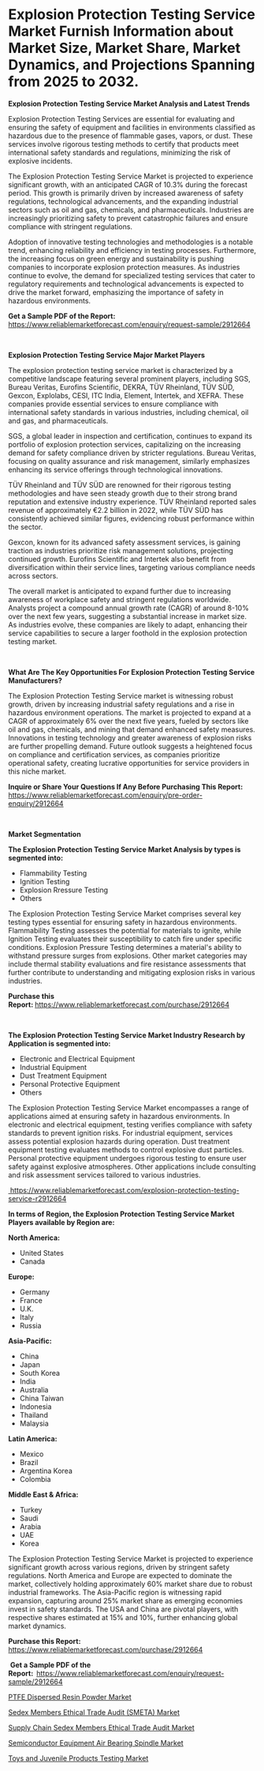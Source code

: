 <p><h1>Explosion Protection Testing Service Market Furnish Information about Market Size, Market Share, Market Dynamics, and Projections Spanning from 2025 to 2032.</h1></p><p><strong>Explosion Protection Testing Service Market Analysis and Latest Trends</strong></p>
<p><p>Explosion Protection Testing Services are essential for evaluating and ensuring the safety of equipment and facilities in environments classified as hazardous due to the presence of flammable gases, vapors, or dust. These services involve rigorous testing methods to certify that products meet international safety standards and regulations, minimizing the risk of explosive incidents.</p><p>The Explosion Protection Testing Service Market is projected to experience significant growth, with an anticipated CAGR of 10.3% during the forecast period. This growth is primarily driven by increased awareness of safety regulations, technological advancements, and the expanding industrial sectors such as oil and gas, chemicals, and pharmaceuticals. Industries are increasingly prioritizing safety to prevent catastrophic failures and ensure compliance with stringent regulations.</p><p>Adoption of innovative testing technologies and methodologies is a notable trend, enhancing reliability and efficiency in testing processes. Furthermore, the increasing focus on green energy and sustainability is pushing companies to incorporate explosion protection measures. As industries continue to evolve, the demand for specialized testing services that cater to regulatory requirements and technological advancements is expected to drive the market forward, emphasizing the importance of safety in hazardous environments.</p></p>
<p><strong>Get a Sample PDF of the Report:&nbsp;</strong> <a href="https://www.reliablemarketforecast.com/enquiry/request-sample/2912664?utm_campaign=2011&utm_medium=2&utm_source=Github&utm_content=ia&utm_term=12032025&utm_id=explosion-protection-testing-service">https://www.reliablemarketforecast.com/enquiry/request-sample/2912664</a></p>
<p>&nbsp;</p>
<p><strong>Explosion Protection Testing Service Major Market Players</strong></p>
<p><p>The explosion protection testing service market is characterized by a competitive landscape featuring several prominent players, including SGS, Bureau Veritas, Eurofins Scientific, DEKRA, TÜV Rheinland, TÜV SÜD, Gexcon, Explolabs, CESI, ITC India, Element, Intertek, and XEFRA. These companies provide essential services to ensure compliance with international safety standards in various industries, including chemical, oil and gas, and pharmaceuticals.</p><p>SGS, a global leader in inspection and certification, continues to expand its portfolio of explosion protection services, capitalizing on the increasing demand for safety compliance driven by stricter regulations. Bureau Veritas, focusing on quality assurance and risk management, similarly emphasizes enhancing its service offerings through technological innovations. </p><p>TÜV Rheinland and TÜV SÜD are renowned for their rigorous testing methodologies and have seen steady growth due to their strong brand reputation and extensive industry experience. TÜV Rheinland reported sales revenue of approximately €2.2 billion in 2022, while TÜV SÜD has consistently achieved similar figures, evidencing robust performance within the sector.</p><p>Gexcon, known for its advanced safety assessment services, is gaining traction as industries prioritize risk management solutions, projecting continued growth. Eurofins Scientific and Intertek also benefit from diversification within their service lines, targeting various compliance needs across sectors.</p><p>The overall market is anticipated to expand further due to increasing awareness of workplace safety and stringent regulations worldwide. Analysts project a compound annual growth rate (CAGR) of around 8-10% over the next few years, suggesting a substantial increase in market size. As industries evolve, these companies are likely to adapt, enhancing their service capabilities to secure a larger foothold in the explosion protection testing market.</p></p>
<p>&nbsp;</p>
<p><strong>What Are The Key Opportunities For Explosion Protection Testing Service Manufacturers?</strong></p>
<p><p>The Explosion Protection Testing Service market is witnessing robust growth, driven by increasing industrial safety regulations and a rise in hazardous environment operations. The market is projected to expand at a CAGR of approximately 6% over the next five years, fueled by sectors like oil and gas, chemicals, and mining that demand enhanced safety measures. Innovations in testing technology and greater awareness of explosion risks are further propelling demand. Future outlook suggests a heightened focus on compliance and certification services, as companies prioritize operational safety, creating lucrative opportunities for service providers in this niche market.</p></p>
<p><strong>Inquire or Share Your Questions If Any Before Purchasing This Report:</strong> <a href="https://www.reliablemarketforecast.com/enquiry/pre-order-enquiry/2912664?utm_campaign=2011&utm_medium=2&utm_source=Github&utm_content=ia&utm_term=12032025&utm_id=explosion-protection-testing-service">https://www.reliablemarketforecast.com/enquiry/pre-order-enquiry/2912664</a></p>
<p>&nbsp;</p>
<p><strong>Market Segmentation</strong></p>
<p><strong>The Explosion Protection Testing Service Market Analysis by types is segmented into:</strong></p>
<p><ul><li>Flammability Testing</li><li>Ignition Testing</li><li>Explosion Rressure Testing</li><li>Others</li></ul></p>
<p><p>The Explosion Protection Testing Service Market comprises several key testing types essential for ensuring safety in hazardous environments. Flammability Testing assesses the potential for materials to ignite, while Ignition Testing evaluates their susceptibility to catch fire under specific conditions. Explosion Pressure Testing determines a material's ability to withstand pressure surges from explosions. Other market categories may include thermal stability evaluations and fire resistance assessments that further contribute to understanding and mitigating explosion risks in various industries.</p></p>
<p><strong>Purchase this Report:&nbsp;</strong><a href="https://www.reliablemarketforecast.com/purchase/2912664?utm_campaign=2011&utm_medium=2&utm_source=Github&utm_content=ia&utm_term=12032025&utm_id=explosion-protection-testing-service">https://www.reliablemarketforecast.com/purchase/2912664</a></p>
<p>&nbsp;</p>
<p><strong>The Explosion Protection Testing Service Market Industry Research by Application is segmented into:</strong></p>
<p><ul><li>Electronic and Electrical Equipment</li><li>Industrial Equipment</li><li>Dust Treatment Equipment</li><li>Personal Protective Equipment</li><li>Others</li></ul></p>
<p><p>The Explosion Protection Testing Service Market encompasses a range of applications aimed at ensuring safety in hazardous environments. In electronic and electrical equipment, testing verifies compliance with safety standards to prevent ignition risks. For industrial equipment, services assess potential explosion hazards during operation. Dust treatment equipment testing evaluates methods to control explosive dust particles. Personal protective equipment undergoes rigorous testing to ensure user safety against explosive atmospheres. Other applications include consulting and risk assessment services tailored to various industries.</p></p>
<p><a href="https://www.reliablemarketforecast.com/explosion-protection-testing-service-r2912664?utm_campaign=2011&utm_medium=2&utm_source=Github&utm_content=ia&utm_term=12032025&utm_id=explosion-protection-testing-service">&nbsp;https://www.reliablemarketforecast.com/explosion-protection-testing-service-r2912664</a></p>
<p><strong>In terms of Region, the Explosion Protection Testing Service Market Players available by Region are:</strong></p>
<p>
    <p> <strong> North America: </strong>
        <ul>
            <li>United States</li>
            <li>Canada</li>
        </ul>
        </p> 
    <p> <strong> Europe: </strong>
        <ul>
            <li>Germany</li>
            <li>France</li>
            <li>U.K.</li>
            <li>Italy</li>
            <li>Russia</li>
        </ul>
        </p> 
    <p> <strong> Asia-Pacific: </strong>
        <ul>
            <li>China</li>
            <li>Japan</li>
            <li>South Korea</li>
            <li>India</li>
            <li>Australia</li>
            <li>China Taiwan</li>
            <li>Indonesia</li>
            <li>Thailand</li>
            <li>Malaysia</li>
        </ul>
        </p> 
    <p> <strong> Latin America: </strong>
        <ul>
            <li>Mexico</li>
            <li>Brazil</li>
            <li>Argentina Korea</li>
            <li>Colombia</li>
        </ul>
        </p> 
    <p> <strong> Middle East & Africa: </strong>
        <ul>
            <li>Turkey</li>
            <li>Saudi</li>
            <li>Arabia</li>
            <li>UAE</li>
            <li>Korea</li>
        </ul>
    </p>
    </p>
<p><p>The Explosion Protection Testing Service Market is projected to experience significant growth across various regions, driven by stringent safety regulations. North America and Europe are expected to dominate the market, collectively holding approximately 60% market share due to robust industrial frameworks. The Asia-Pacific region is witnessing rapid expansion, capturing around 25% market share as emerging economies invest in safety standards. The USA and China are pivotal players, with respective shares estimated at 15% and 10%, further enhancing global market dynamics.</p></p>
<p><strong>Purchase this Report: </strong><a href="https://www.reliablemarketforecast.com/purchase/2912664?utm_campaign=2011&utm_medium=2&utm_source=Github&utm_content=ia&utm_term=12032025&utm_id=explosion-protection-testing-service">https://www.reliablemarketforecast.com/purchase/2912664</a></p>
<p>&nbsp;<strong>Get a Sample PDF of the Report:&nbsp;&nbsp;</strong><a href="https://www.reliablemarketforecast.com/enquiry/request-sample/2912664?utm_campaign=2011&utm_medium=2&utm_source=Github&utm_content=ia&utm_term=12032025&utm_id=explosion-protection-testing-service">https://www.reliablemarketforecast.com/enquiry/request-sample/2912664</a></p>
<p><strong></strong></p>
<p><p><a href="https://github.com/gaiusmelyna/Market-Research-Report-List-1/blob/main/ptfe-dispersed-resin-powder-market.md?utm_campaign=2011&utm_medium=2&utm_source=Github&utm_content=ia&utm_term=12032025&utm_id=explosion-protection-testing-service">PTFE Dispersed Resin Powder Market</a></p><p><a href="https://github.com/miehldobin1w/Market-Research-Report-List-1/blob/main/sedex-members-ethical-trade-audit-smeta-market.md?utm_campaign=2011&utm_medium=2&utm_source=Github&utm_content=ia&utm_term=12032025&utm_id=explosion-protection-testing-service">Sedex Members Ethical Trade Audit (SMETA) Market</a></p><p><a href="https://github.com/delcirodda4f/Market-Research-Report-List-1/blob/main/supply-chain-sedex-members-ethical-trade-audit-market.md?utm_campaign=2011&utm_medium=2&utm_source=Github&utm_content=ia&utm_term=12032025&utm_id=explosion-protection-testing-service">Supply Chain Sedex Members Ethical Trade Audit Market</a></p><p><a href="https://github.com/meenafadilkh/Market-Research-Report-List-1/blob/main/semiconductor-equipment-air-bearing-spindle-market.md?utm_campaign=2011&utm_medium=2&utm_source=Github&utm_content=ia&utm_term=12032025&utm_id=explosion-protection-testing-service">Semiconductor Equipment Air Bearing Spindle Market</a></p><p><a href="https://github.com/lickoalyanep/Market-Research-Report-List-1/blob/main/toys-and-juvenile-products-testing-market.md?utm_campaign=2011&utm_medium=2&utm_source=Github&utm_content=ia&utm_term=12032025&utm_id=explosion-protection-testing-service">Toys and Juvenile Products Testing Market</a></p></p>